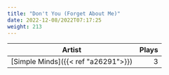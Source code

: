 ```yaml
---
title: "Don't You (Forget About Me)"
date: 2022-12-08/2022T07:17:25
weight: 213
---
```




 Artist | Plays 
----- | -----:
[Simple Minds]({{< ref "a26291">}}) | 3
